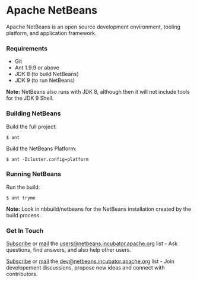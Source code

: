 # Apache NetBeans

Apache NetBeans is an open source development environment, tooling platform, and application framework.

### Requirements

  * Git
  * Ant 1.9.9 or above
  * JDK 8 (to build NetBeans)
  * JDK 9 (to run NetBeans)

**Note:** NetBeans also runs with JDK 8, although then it will not include tools for the JDK 9 Shell.

### Building NetBeans

Build the full project:
```
$ ant
```
Build the NetBeans Platform:
```
$ ant -Dcluster.config=platform
```

### Running NetBeans

Run the build:
```
$ ant tryme
```

**Note:** Look in nbbuild/netbeans for the NetBeans installation created by the build process.

### Get In Touch

[Subscribe](mailto:users-subscribe@netbeans.incubator.apache.org) or [mail](mailto:users@netbeans.incubator.apache.org) the [users@netbeans.incubator.apache.org](mailto:users@netbeans.incubator.apache.org) list - Ask questions, find answers, and also help other users.

[Subscribe](mailto:dev-subscribe@netbeans.incubator.apache.org) or [mail](mailto:dev@netbeans.incubator.apache.org) the [dev@netbeans.incubator.apache.org](mailto:dev@netbeans.incubator.apache.org) list - Join developement discussions, propose new ideas and connect with contributors.
